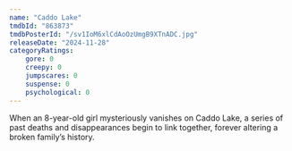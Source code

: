 ```yaml
---
name: "Caddo Lake"
tmdbId: "863873"
tmdbPosterId: "/sv1IoM6xlCdAoOzUmgB9XTnADC.jpg"
releaseDate: "2024-11-28"
categoryRatings:
    gore: 0
    creepy: 0
    jumpscares: 0
    suspense: 0
    psychological: 0
---
```

When an 8-year-old girl mysteriously vanishes on Caddo Lake, a series of past deaths and disappearances begin to link together, forever altering a broken family’s history.
